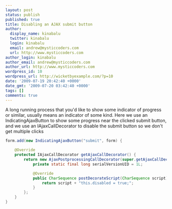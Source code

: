 ```yaml
---
layout: post
status: publish
published: true
title: Disabling an AJAX submit button
author:
  display_name: kinabalu
  twitter: kinabalu
  login: kinabalu
  email: andrew@mysticcoders.com
  url: http://www.mysticcoders.com
author_login: kinabalu
author_email: andrew@mysticcoders.com
author_url: http://www.mysticcoders.com
wordpress_id: 10
wordpress_url: http://wicketbyexample.com/?p=10
date: '2009-07-19 20:42:40 +0000'
date_gmt: '2009-07-20 03:42:40 +0000'
tags: []
comments: true
---
```

A long running process that you'd like to show some indicator of progress or similar, usually means an indicator of some kind.  Here we use an IndicatingAjaxButton to show some progress near the clicked submit button, and we use an IAjaxCallDecorator to disable the submit button so we don't get multiple clicks<a id="more"></a><a id="more-10"></a>

``` java
form.add(new IndicatingAjaxButton("submit", form) {

    @Override
    protected IAjaxCallDecorator getAjaxCallDecorator() {
        return new AjaxPostprocessingCallDecorator(super.getAjaxCallDecorator()) {
            private static final long serialVersionUID = 1L;

            @Override
            public CharSequence postDecorateScript(CharSequence script) {
                return script + "this.disabled = true;";
            }
        };
    }
}
```
